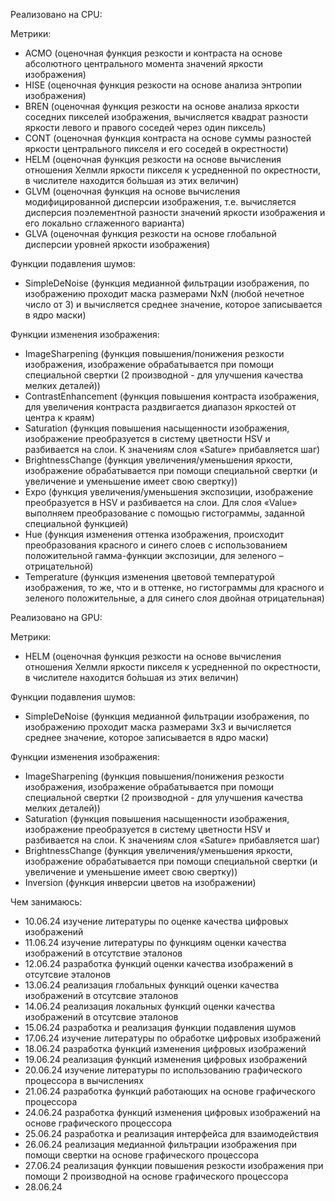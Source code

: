 Реализовано на CPU:

Метрики:
- ACMO (оценочная функция резкости и контраста на основе абсолютного центрального момента значений яркости изображения)
- HISE (оценочная функция резкости на основе анализа энтропии изображения)
- BREN (оценочная функция резкости на основе анализа яркости соседних пикселей изображения, вычисляется квадрат разности яркости левого и правого соседей через один пиксель)
- CONT (оценочная функция контраста на основе cуммы разностей яркости центрального пикселя и его соседей в окрестности)
- HELM (оценочная функция резкости на основе вычисления отношения Хелмли яркости пикселя к усредненной по окрестности, в числителе находится бо́льшая из этих величин)
- GLVM (оценочная функция на основе вычисления модифицированной дисперсии изображения, т.е. вычисляется дисперсия поэлементной разности значений яркости изображения и его локально сглаженного варианта)
- GLVA (оценочная функция резкости на основе глобальной дисперсии уровней яркости изображения)

Функции подавления шумов:
- SimpleDeNoise (функция медианной фильтрации изображения, по изображению проходит маска размерами NxN (любой нечетное число от 3) и вычисляется среднее значение, которое записывается в ядро маски)

Функции изменения изображения:
- ImageSharpening (функция повышения/понижения резкости изображения, изображение обрабатывается при помощи специальной свертки (2 производной - для улучшения качества мелких деталей))
- ContrastEnhancement (функция повышения контраста изображения, для увеличения контраста раздвигается диапазон яркостей от центра к краям)
- Saturation (функция повышения насыщенности изображения, изображение преобразуется в систему цветности HSV и разбивается на слои. К значениям слоя «Sature» прибавляется шаг)
- BrightnessChange (функция увеличения/уменьшения яркости, изображение обрабатывается при помощи специальной свертки (и увеличение и уменьшение имеет свою свертку))
- Expo (функция увеличения/уменьшения экспозиции, изображение преобразуется в HSV и разбивается на слои. Для слоя «Value» выполняем преобразование с помощью гистограммы, заданной специальной функцией)
- Hue (функция изменения оттенка изображения, происходит преобразования красного и синего слоев с использованием положительной гамма-функции экспозиции, для зеленого – отрицательной)
- Temperature (функция изменения цветовой температурой изображения, то же, что и в оттенке, но гистограммы для красного и зеленого положительные, а для синего слоя двойная отрицательная) 

Реализовано на GPU:

Метрики:
- HELM (оценочная функция резкости на основе вычисления отношения Хелмли яркости пикселя к усредненной по окрестности, в числителе находится бо́льшая из этих величин)

Функции подавления шумов:
- SimpleDeNoise (функция медианной фильтрации изображения, по изображению проходит маска размерами 3х3 и вычисляется среднее значение, которое записывается в ядро маски)

Функции изменения изображения:
- ImageSharpening (функция повышения/понижения резкости изображения, изображение обрабатывается при помощи специальной свертки (2 производной - для улучшения качества мелких деталей))
- Saturation (функция повышения насыщенности изображения, изображение преобразуется в систему цветности HSV и разбивается на слои. К значениям слоя «Sature» прибавляется шаг)
- BrightnessChange (функция увеличения/уменьшения яркости, изображение обрабатывается при помощи специальной свертки (и увеличение и уменьшение имеет свою свертку))
- Inversion (функция инверсии цветов на изображении) 
  
Чем занимаюсь:
- 10.06.24 изучение литературы по оценке качества цифровых изображений
- 11.06.24 изучение литературы по функциям оценки качества изображений в отсутствие эталонов
- 12.06.24 разработка функций оценки качества изображений в отсутсвие эталонов
- 13.06.24 реализация глобальных функций оценки качества изображений в отсутсвие эталонов
- 14.06.24 реализация локальных функций оценки качества изображений в отсутсвие эталонов
- 15.06.24 разработка и реализация функции подавления шумов
- 17.06.24 изучение литературы по обработке цифровых изображений 
- 18.06.24 разработка функций изменения цифровых изображений
- 19.06.24 реализация функций изменения цифровых изображений
- 20.06.24 изучение литературы по использованию графического процессора в вычислениях
- 21.06.24 разработка функций работающих на основе графического процессора
- 24.06.24 разработка функций изменения цифровых изображений на основе графического процессора
- 25.06.24 разработка и реализация интерфейса для взаимодействия
- 26.06.24 реализация медианной фильтрации изображения при помощи свертки на основе графического процессора
- 27.06.24 реализация функции повышения резкости изображения при помощи 2 производной на основе графического процессора
- 28.06.24
